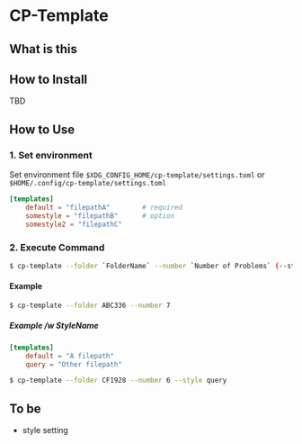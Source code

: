 # CP-Template

## What is this


## How to Install
TBD

## How to Use

### 1. Set environment
Set environment file `$XDG_CONFIG_HOME/cp-template/settings.toml` or `$HOME/.config/cp-template/settings.toml`

```toml
[templates]
    default = "filepathA"        # required
    somestyle = "filepathB"      # option
    somestyle2 = "filepathC"     
```

### 2. Execute Command
```sh
$ cp-template --folder `FolderName` --number `Number of Problems` (--style `StyleName`)
```

#### Example
```sh
$ cp-template --folder ABC336 --number 7
```

##### Example /w StyleName

```toml
[templates]
    default = "A filepath"
    query = "Other filepath"
```

```sh
$ cp-template --folder CF1928 --number 6 --style query
```

## To be
- style setting
